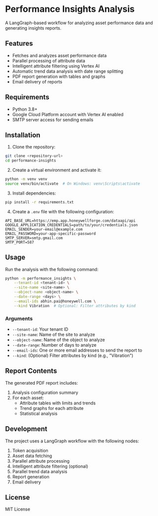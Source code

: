 # Performance Insights Analysis

A LangGraph-based workflow for analyzing asset performance data and generating insights reports.

## Features

- Fetches and analyzes asset performance data
- Parallel processing of attribute data
- Intelligent attribute filtering using Vertex AI
- Automatic trend data analysis with date range splitting
- PDF report generation with tables and graphs
- Email delivery of reports

## Requirements

- Python 3.8+
- Google Cloud Platform account with Vertex AI enabled
- SMTP server access for sending emails

## Installation

1. Clone the repository:
```bash
git clone <repository-url>
cd performance-insights
```

2. Create a virtual environment and activate it:
```bash
python -m venv venv
source venv/bin/activate  # On Windows: venv\Scripts\activate
```

3. Install dependencies:
```bash
pip install -r requirements.txt
```

4. Create a `.env` file with the following configuration:
```
API_BASE_URL=https://emp.app.honeywellforge.com/dataapi/api
GOOGLE_APPLICATION_CREDENTIALS=path/to/your/credentials.json
EMAIL_SENDER=your-email@example.com
EMAIL_PASSWORD=your-app-specific-password
SMTP_SERVER=smtp.gmail.com
SMTP_PORT=587
```

## Usage

Run the analysis with the following command:

```bash
python -m performance_insights \
    --tenant-id <tenant-id> \
    --site-name <site-name> \
    --object-name <object-name> \
    --date-range <days> \
    --email-ids abhin.pai@honeywell.com \
    --kind Vibration  # Optional: Filter attributes by kind
```

### Arguments

- `--tenant-id`: Your tenant ID
- `--site-name`: Name of the site to analyze
- `--object-name`: Name of the object to analyze
- `--date-range`: Number of days to analyze
- `--email-ids`: One or more email addresses to send the report to
- `--kind`: (Optional) Filter attributes by kind (e.g., "Vibration")

## Report Contents

The generated PDF report includes:

1. Analysis configuration summary
2. For each asset:
   - Attribute tables with limits and trends
   - Trend graphs for each attribute
   - Statistical analysis

## Development

The project uses a LangGraph workflow with the following nodes:

1. Token acquisition
2. Asset data fetching
3. Parallel attribute processing
4. Intelligent attribute filtering (optional)
5. Parallel trend data analysis
6. Report generation
7. Email delivery

## License

MIT License 